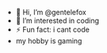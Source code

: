 - 👋 Hi, I’m @gentelefox
- 👀 I’m interested in coding
- ⚡ Fun fact: i cant code
- my hobby is gaming

<!---
gentelefox/gentelefox is a ✨ special ✨ repository because its `README.md` (this file) appears on your GitHub profile.
You can click the Preview link to take a look at your changes.
--->

